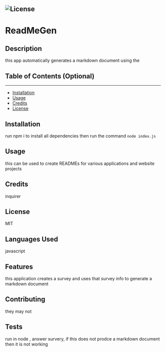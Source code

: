 



  ![License](https://img.shields.io/badge/license-MIT-green)
  ---
  # ReadMeGen

  ## Description
  
  this app automatically generates a markdown document using the 
  
  
  ## Table of Contents (Optional)
  ---
  * [Installation](#installation)
  * [Usage](#usage)
  * [Credits](#credits)
  * [License](#license)
  
  
  ## Installation
  
  run npm i to install all dependencies then run the command `node index.js`
  
  
  ## Usage 
  
  this can be used to create READMEs for various applications and website projects
  
  
  ## Credits
  
  inquirer
  
  
  ## License
  
  MIT
  
  
  ## Languages Used

  javascript

  ## Features
  
  this application creates a survey and uses that survey info to generate a markdown document
  
  ## Contributing
  
  they may not
  
  ## Tests
  
  run in node , answer survery, if this does not prodce a markdown document then it is not working
  
 
